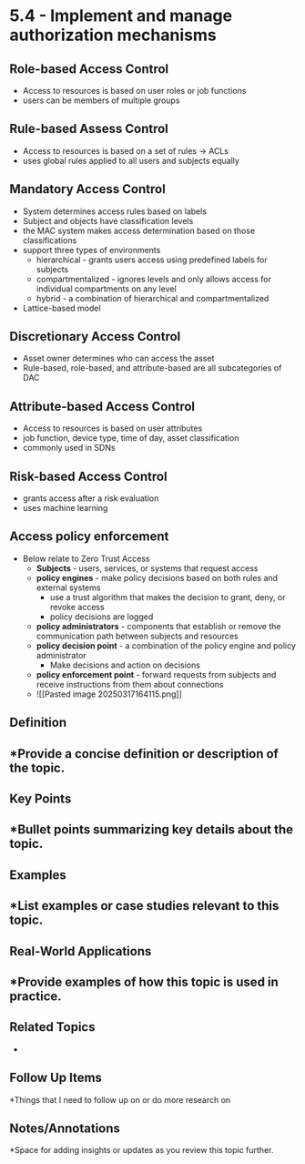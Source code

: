 # 5.4 - Implement and manage authorization mechanisms
## Role-based Access Control
- Access to resources is based on user roles or job functions
- users can be members of multiple groups
## Rule-based Assess Control
- Access to resources is based on a set of rules -> ACLs
- uses global rules applied to all users and subjects equally
## Mandatory Access Control
- System determines access rules based on labels
- Subject and objects have classification levels
- the MAC system makes access determination based on those classifications
- support three types of environments
	- hierarchical - grants users access using predefined labels for subjects
	- compartmentalized - ignores levels and only allows access for individual compartments on any level
	- hybrid - a combination of hierarchical and compartmentalized
- Lattice-based model
## Discretionary Access Control
- Asset owner determines who can access the asset
- Rule-based, role-based, and attribute-based are all subcategories of DAC
## Attribute-based Access Control
- Access to resources is based on user attributes
- job function, device type, time of day, asset classification
- commonly used in SDNs
## Risk-based Access Control
- grants access after a risk evaluation
- uses machine learning
##  Access policy enforcement
- Below relate to Zero Trust Access
	- **Subjects** - users, services, or systems that request access
	- **policy engines** - make policy decisions based on both rules and external systems
		- use a trust algorithm that makes the decision to grant, deny, or revoke access
		- policy decisions are logged
	- **policy administrators** - components that establish or remove the communication path between subjects and resources
	- **policy decision point** - a combination of the policy engine and policy administrator
		- Make decisions and action on decisions
	- **policy enforcement point** - forward requests from subjects and receive instructions from them about connections
	- ![[Pasted image 20250317164115.png]]

## Definition
*Provide a concise definition or description of the topic.
- 

## Key Points
*Bullet points summarizing key details about the topic.
- 

## Examples
*List examples or case studies relevant to this topic.
- 

## Real-World Applications
*Provide examples of how this topic is used in practice.
- 

## Related Topics
- 

## Follow Up Items
*Things that I need to follow up on or do more research on

## Notes/Annotations
*Space for adding insights or updates as you review this topic further.
